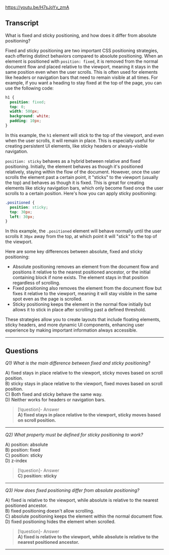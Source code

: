 https://youtu.be/H7sJoYv_zmA

## Transcript
What is fixed and sticky positioning, and how does it differ from absolute positioning?

Fixed and sticky positioning are two important CSS positioning strategies, each offering distinct behaviors compared to absolute positioning. When an element is positioned with `position: fixed`, it is removed from the normal document flow and placed relative to the viewport, meaning it stays in the same position even when the user scrolls. This is often used for elements like headers or navigation bars that need to remain visible at all times. For example, if you want a heading to stay fixed at the top of the page, you can use the following code:

```css
h1 {
  position: fixed;
  top: 0;
  width: 500px;
  background: white;
  padding: 10px;
}
```

In this example, the `h1` element will stick to the top of the viewport, and even when the user scrolls, it will remain in place. This is especially useful for creating persistent UI elements, like sticky headers or always-visible navigation.

`position: sticky` behaves as a hybrid between relative and fixed positioning. Initially, the element behaves as though it's positioned relatively, staying within the flow of the document. However, once the user scrolls the element past a certain point, it "sticks" to the viewport (usually the top) and behaves as though it is fixed. This is great for creating elements like sticky navigation bars, which only become fixed once the user scrolls to a certain position. Here's how you can apply sticky positioning:

```css
.positioned {
  position: sticky;
  top: 30px;
  left: 30px;
}
```

In this example, the `.positioned` element will behave normally until the user scrolls it `30px` away from the top, at which point it will "stick" to the top of the viewport.

Here are some key differences between absolute, fixed and sticky positioning:

*   Absolute positioning removes an element from the document flow and positions it relative to the nearest positioned ancestor, or the initial containing block if none exists. The element stays in that position regardless of scrolling.
*   Fixed positioning also removes the element from the document flow but fixes it relative to the viewport, meaning it will stay visible in the same spot even as the page is scrolled.
*   Sticky positioning keeps the element in the normal flow initially but allows it to stick in place after scrolling past a defined threshold.

These strategies allow you to create layouts that include floating elements, sticky headers, and more dynamic UI components, enhancing user experience by making important information always accessible.

---
## Questions
*Q1) What is the main difference between fixed and sticky positioning?*

A) fixed stays in place relative to the viewport, sticky moves based on scroll position.  
B) sticky stays in place relative to the viewport, fixed moves based on scroll position.  
C) Both fixed and sticky behave the same way.  
D) Neither works for headers or navigation bars.  

> [!question]- Answer  
> **A) fixed stays in place relative to the viewport, sticky moves based on scroll position.**  

---

*Q2) What property must be defined for sticky positioning to work?*

A) position: absolute  
B) position: fixed  
C) position: sticky  
D) z-index  

> [!question]- Answer  
> **C) position: sticky**  

---

*Q3) How does fixed positioning differ from absolute positioning?*

A) fixed is relative to the viewport, while absolute is relative to the nearest positioned ancestor.  
B) fixed positioning doesn't allow scrolling.  
C) absolute positioning keeps the element within the normal document flow.  
D) fixed positioning hides the element when scrolled.  

> [!question]- Answer  
> **A) fixed is relative to the viewport, while absolute is relative to the nearest positioned ancestor.**  

---